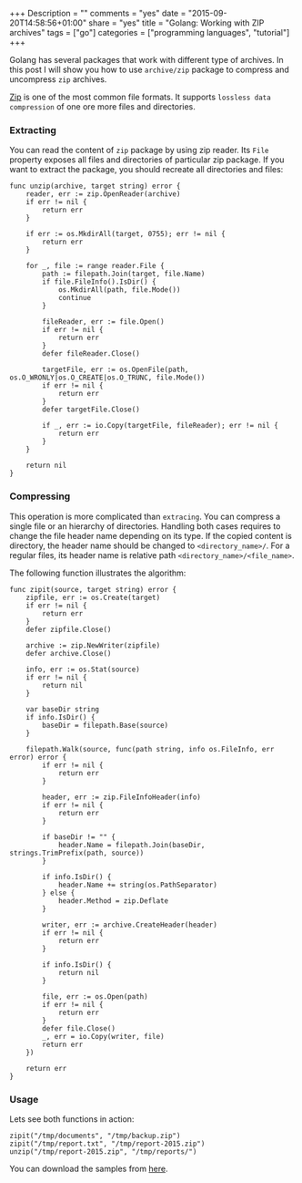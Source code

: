 +++
Description = ""
comments = "yes"
date = "2015-09-20T14:58:56+01:00"
share = "yes"
title = "Golang: Working with ZIP archives"
tags = ["go"]
categories = ["programming languages", "tutorial"]
+++

Golang has several packages that work with different type of archives.
In this post I will show you how to use `archive/zip` package to compress and 
uncompress `zip` archives.

[Zip](http://bit.ly/1OeinbI) is one of the most common
file formats. It supports `lossless data compression` of one ore more files and 
directories.

### Extracting

You can read the content of `zip` package by using zip reader. Its `File` property 
exposes all files and directories of particular zip package. If you want to extract 
the package, you should recreate all directories and files:

```
func unzip(archive, target string) error {
	reader, err := zip.OpenReader(archive)
	if err != nil {
		return err
	}

	if err := os.MkdirAll(target, 0755); err != nil {
		return err
	}

	for _, file := range reader.File {
		path := filepath.Join(target, file.Name)
		if file.FileInfo().IsDir() {
			os.MkdirAll(path, file.Mode())
			continue
		}

		fileReader, err := file.Open()
		if err != nil {
			return err
		}
		defer fileReader.Close()

		targetFile, err := os.OpenFile(path, os.O_WRONLY|os.O_CREATE|os.O_TRUNC, file.Mode())
		if err != nil {
			return err
		}
		defer targetFile.Close()

		if _, err := io.Copy(targetFile, fileReader); err != nil {
			return err
		}
	}

	return nil
}
```

### Compressing

This operation is more complicated than `extracing`. You can compress a single file 
or an hierarchy of directories. Handling both cases requires to change the file 
header name depending on its type. If the copied content is directory, the header name
should be changed to `<directory_name>/`. For a regular files, its header name is relative 
path `<directory_name>/<file_name>`.

The following function illustrates the algorithm:

```
func zipit(source, target string) error {
	zipfile, err := os.Create(target)
	if err != nil {
		return err
	}
	defer zipfile.Close()

	archive := zip.NewWriter(zipfile)
	defer archive.Close()

	info, err := os.Stat(source)
	if err != nil {
		return nil
	}

	var baseDir string
	if info.IsDir() {
		baseDir = filepath.Base(source)
	}

	filepath.Walk(source, func(path string, info os.FileInfo, err error) error {
		if err != nil {
			return err
		}

		header, err := zip.FileInfoHeader(info)
		if err != nil {
			return err
		}

		if baseDir != "" {
			header.Name = filepath.Join(baseDir, strings.TrimPrefix(path, source))
		}

		if info.IsDir() {
			header.Name += string(os.PathSeparator)
		} else {
			header.Method = zip.Deflate
		}

		writer, err := archive.CreateHeader(header)
		if err != nil {
			return err
		}

		if info.IsDir() {
			return nil
		}

		file, err := os.Open(path)
		if err != nil {
			return err
		}
		defer file.Close()
		_, err = io.Copy(writer, file)
		return err
	})

	return err
}
```

### Usage

Lets see both functions in action:

```
zipit("/tmp/documents", "/tmp/backup.zip")
zipit("/tmp/report.txt", "/tmp/report-2015.zip")
unzip("/tmp/report-2015.zip", "/tmp/reports/")
```

You can download the samples from [here](https://gist.github.com/svett/424e6784facc0ba907ae).
